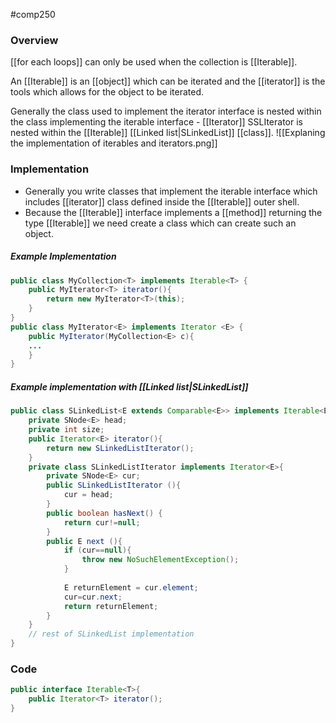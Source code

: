 #comp250 
### Overview
[[for each loops]] can only be used when the collection is [[Iterable]].  

An [[Iterable]] is an [[object]] which can be iterated and the [[iterator]] is the tools which allows for the object to be iterated.

Generally the class used to implement the iterator interface is nested within the class implementing the iterable interface - [[Iterator]] SSLIterator is nested within the [[Iterable]] [[Linked list|SLinkedList]] [[class]].
![[Explaning the implementation of iterables and iterators.png]]
### Implementation
- Generally you write classes that implement the iterable interface which includes [[iterator]] class defined inside the [[Iterable]] outer shell.
- Because the [[Iterable]] interface implements a [[method]] returning the type [[Iterable]] we need create a class which can create such an object. 
##### Example Implementation
```java
public class MyCollection<T> implements Iterable<T> {
	public MyIterator<T> iterator(){
		return new MyIterator<T>(this);
	}
}
public class MyIterator<E> implements Iterator <E> {
	public MyIterator(MyCollection<E> c){
	...
	}
}
```

##### Example implementation with [[Linked list|SLinkedList]]
```java
public class SLinkedList<E extends Comparable<E>> implements Iterable<E>{
	private SNode<E> head;	
	private int size;
	public Iterator<E> iterator(){
		return new SLinkedListIterator();
	}
	private class SLinkedListIterator implements Iterator<E>{
		private SNode<E> cur;
		public SLinkedListIterator (){
			cur = head;
		}
		public boolean hasNext() {
			return cur!=null;
		}
		public E next (){
			if (cur==null){
				throw new NoSuchElementException();
			}
			
			E returnElement = cur.element;
			cur=cur.next;
			return returnElement;
		}
	}
	// rest of SLinkedList implementation
}
```
### Code
```java
public interface Iterable<T>{
	public Iterator<T> iterator();
}
```
